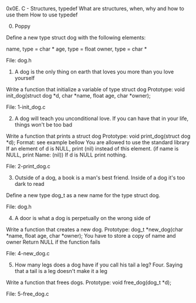 0x0E. C - Structures, typedef
What are structures, when, why and how to use them
How to use typedef

0. Poppy

Define a new type struct dog with the following elements:

name, type = char *
age, type = float
owner, type = char *

File: dog.h

1. A dog is the only thing on earth that loves you more than you love yourself

Write a function that initialize a variable of type struct dog
Prototype: void init_dog(struct dog *d, char *name, float age, char *owner);

File: 1-init_dog.c

2. A dog will teach you unconditional love. If you can have that in your life, things won't be too bad

Write a function that prints a struct dog
Prototype: void print_dog(struct dog *d);
Format: see example bellow
You are allowed to use the standard library
If an element of d is NULL, print (nil) instead of this element. (if name is NULL, print Name: (nil))
If d is NULL print nothing.

File: 2-print_dog.c

3. Outside of a dog, a book is a man's best friend. Inside of a dog it's too dark to read

Define a new type dog_t as a new name for the type struct dog.

File: dog.h

4. A door is what a dog is perpetually on the wrong side of

Write a function that creates a new dog.
Prototype: dog_t *new_dog(char *name, float age, char *owner);
You have to store a copy of name and owner
Return NULL if the function fails

File: 4-new_dog.c

5. How many legs does a dog have if you call his tail a leg? Four. Saying that a tail is a leg doesn't make it a leg

Write a function that frees dogs.
Prototype: void free_dog(dog_t *d);

File: 5-free_dog.c
